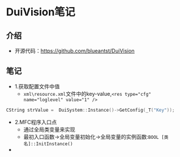 # DuiVision笔记

## 介绍

- 开源代码：https://github.com/blueantst/DuiVision

## 笔记

- 1.获取配置文件中值
  - `xml\resource.xml`文件中的key-value,`<res type="cfg" name="loglevel" value="1" />`

```C++
CString strValue =  DuiSystem::Instance()->GetConfig(_T("Key"));
```

- 2.MFC程序入口点
  - 通过全局类变量来实现
  - 最初入口函数->全局变量初始化->全局变量的实例函数:`BOOL [类名]::InitInstance()`
- 
